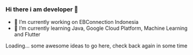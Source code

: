 ### Hi there i am developer 👋

- 🔭 I’m currently working on EBConnection Indonesia
- 🌱 I’m currently learning Java, Google Cloud Platform, Machine Learning and Flutter


Loading... some awesome ideas to go here, check back again in some time
<!--
**danangindrak/danangindrak** is a ✨ _special_ ✨ repository because its `README.md` (this file) appears on your GitHub profile.

Here are some ideas to get you started:

- 🔭 I’m currently working on EBConnection Indonesia
- 🌱 I’m currently learning Java, Rust, NodeJS, Flutter and Google Cloud Platform
- 👯 I’m looking to collaborate on my project
- 🤔 I’m looking for help with ...
- 💬 Ask me about ...
- 📫 How to reach me: ...
- 😄 Pronouns: ...
- ⚡ Fun fact: ...
-->
